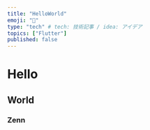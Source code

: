 ```yaml
---
title: "HelloWorld"
emoji: "🐯"
type: "tech" # tech: 技術記事 / idea: アイデア
topics: ["Flutter"]
published: false
---
```


# Hello
## World
### Zenn
